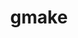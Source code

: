 ---
title: "gmake"
layout: cache
categories: [package, develop-2023-11-26]
meta: {"versions": ["4.4.1"], "compilers": ["apple-clang@=15.0.0", "cce@=15.0.1", "clang@=14.0.0", "gcc@=10.3.0", "gcc@=10.5.0", "gcc@=11.1.0", "gcc@=11.3.0", "gcc@=11.4.0", "gcc@=12.3.0", "gcc@=7.3.1", "gcc@=7.5.0", "gcc@=9.4.0", "oneapi@=2023.2.0"], "oss": ["amzn2", "rhel8", "sle_hpc15", "ubuntu18.04", "ubuntu20.04", "ubuntu22.04", "ventura"], "platforms": ["darwin", "linux"], "targets": ["aarch64", "neoverse_n1", "neoverse_v1", "ppc64le", "x86_64_v3", "x86_64_v4", "zen4"], "stacks": ["aws-isc", "aws-isc-aarch64", "build_systems", "data-vis-sdk", "e4s", "e4s-cray-rhel", "e4s-cray-sles", "e4s-neoverse_v1", "e4s-oneapi", "e4s-power", "e4s-rocm-external", "gpu-tests", "ml-darwin-aarch64-mps", "ml-linux-x86_64-cpu", "ml-linux-x86_64-cuda", "ml-linux-x86_64-rocm", "radiuss", "radiuss-aws", "radiuss-aws-aarch64", "root", "tutorial"], "num_specs": 17, "num_specs_by_stack": {"root": 17, "ml-darwin-aarch64-mps": 1, "radiuss-aws-aarch64": 2, "aws-isc-aarch64": 2, "e4s-cray-rhel": 1, "aws-isc": 1, "radiuss-aws": 1, "e4s-cray-sles": 1, "e4s-neoverse_v1": 1, "radiuss": 1, "build_systems": 1, "e4s-power": 1, "data-vis-sdk": 1, "gpu-tests": 1, "e4s-rocm-external": 1, "e4s": 1, "e4s-oneapi": 1, "ml-linux-x86_64-rocm": 1, "ml-linux-x86_64-cpu": 1, "ml-linux-x86_64-cuda": 1, "tutorial": 4}}
spec_details: [{"hash": "62ylhtcnqoldfzoub3pdhhhiyhgrotdc", "compiler": "apple-clang@=15.0.0", "versions": ["4.4.1"], "os": "ventura", "platform": "darwin", "target": "aarch64", "variants": ["build_system=generic", "~guile"], "stacks": ["root", "ml-darwin-aarch64-mps"], "size": "-", "tarball": "https://binaries.spack.io/develop-2023-11-26/build_cache/darwin-ventura-aarch64/apple-clang-15.0.0/gmake-4.4.1/darwin-ventura-aarch64-apple-clang-15.0.0-gmake-4.4.1-62ylhtcnqoldfzoub3pdhhhiyhgrotdc.spack"}, {"hash": "7e2tndwaeq3vpiwidgjgl2v2jfhxsq6t", "compiler": "gcc@=7.3.1", "versions": ["4.4.1"], "os": "amzn2", "platform": "linux", "target": "aarch64", "variants": ["build_system=generic", "~guile"], "stacks": ["radiuss-aws-aarch64", "aws-isc-aarch64", "root"], "size": "-", "tarball": "https://binaries.spack.io/develop-2023-11-26/build_cache/linux-amzn2-aarch64/gcc-7.3.1/gmake-4.4.1/linux-amzn2-aarch64-gcc-7.3.1-gmake-4.4.1-7e2tndwaeq3vpiwidgjgl2v2jfhxsq6t.spack"}, {"hash": "3b467tfpdhijbtsmegymsuuhzml6ax5c", "compiler": "cce@=15.0.1", "versions": ["4.4.1"], "os": "rhel8", "platform": "linux", "target": "zen4", "variants": ["build_system=generic", "~guile"], "stacks": ["e4s-cray-rhel", "root"], "size": "-", "tarball": "https://binaries.spack.io/develop-2023-11-26/build_cache/linux-rhel8-zen4/cce-15.0.1/gmake-4.4.1/linux-rhel8-zen4-cce-15.0.1-gmake-4.4.1-3b467tfpdhijbtsmegymsuuhzml6ax5c.spack"}, {"hash": "6ykkjhww5eynfxbwhzt4nzdn6kjscpax", "compiler": "gcc@=7.3.1", "versions": ["4.4.1"], "os": "amzn2", "platform": "linux", "target": "x86_64_v3", "variants": ["build_system=generic", "~guile"], "stacks": ["aws-isc", "root", "radiuss-aws"], "size": "-", "tarball": "https://binaries.spack.io/develop-2023-11-26/build_cache/linux-amzn2-x86_64_v3/gcc-7.3.1/gmake-4.4.1/linux-amzn2-x86_64_v3-gcc-7.3.1-gmake-4.4.1-6ykkjhww5eynfxbwhzt4nzdn6kjscpax.spack"}, {"hash": "dzmj4dhonl6c4igk5qitysdtwfcn2ng6", "compiler": "gcc@=7.3.1", "versions": ["4.4.1"], "os": "amzn2", "platform": "linux", "target": "neoverse_n1", "variants": ["build_system=generic", "~guile"], "stacks": ["radiuss-aws-aarch64", "aws-isc-aarch64", "root"], "size": "-", "tarball": "https://binaries.spack.io/develop-2023-11-26/build_cache/linux-amzn2-neoverse_n1/gcc-7.3.1/gmake-4.4.1/linux-amzn2-neoverse_n1-gcc-7.3.1-gmake-4.4.1-dzmj4dhonl6c4igk5qitysdtwfcn2ng6.spack"}, {"hash": "xbk6st57p6enxvyiiz4xmmgyjqyh365o", "compiler": "gcc@=10.3.0", "versions": ["4.4.1"], "os": "sle_hpc15", "platform": "linux", "target": "x86_64_v4", "variants": ["build_system=generic", "~guile"], "stacks": ["e4s-cray-sles", "root"], "size": "-", "tarball": "https://binaries.spack.io/develop-2023-11-26/build_cache/linux-sle_hpc15-x86_64_v4/gcc-10.3.0/gmake-4.4.1/linux-sle_hpc15-x86_64_v4-gcc-10.3.0-gmake-4.4.1-xbk6st57p6enxvyiiz4xmmgyjqyh365o.spack"}, {"hash": "epsptkdzudjtfw3wwerytm2xtoftnne5", "compiler": "gcc@=11.4.0", "versions": ["4.4.1"], "os": "ubuntu20.04", "platform": "linux", "target": "neoverse_v1", "variants": ["build_system=generic", "~guile"], "stacks": ["e4s-neoverse_v1", "root"], "size": "-", "tarball": "https://binaries.spack.io/develop-2023-11-26/build_cache/linux-ubuntu20.04-neoverse_v1/gcc-11.4.0/gmake-4.4.1/linux-ubuntu20.04-neoverse_v1-gcc-11.4.0-gmake-4.4.1-epsptkdzudjtfw3wwerytm2xtoftnne5.spack"}, {"hash": "e2wsmrfu322lfvi6rrinnlgyycqvxk4t", "compiler": "gcc@=7.5.0", "versions": ["4.4.1"], "os": "ubuntu18.04", "platform": "linux", "target": "x86_64_v3", "variants": ["build_system=generic", "~guile"], "stacks": ["root", "radiuss", "build_systems"], "size": "-", "tarball": "https://binaries.spack.io/develop-2023-11-26/build_cache/linux-ubuntu18.04-x86_64_v3/gcc-7.5.0/gmake-4.4.1/linux-ubuntu18.04-x86_64_v3-gcc-7.5.0-gmake-4.4.1-e2wsmrfu322lfvi6rrinnlgyycqvxk4t.spack"}, {"hash": "ehrjgs2mflwdcmlcbvavzcb7j3vuu4ci", "compiler": "gcc@=9.4.0", "versions": ["4.4.1"], "os": "ubuntu20.04", "platform": "linux", "target": "ppc64le", "variants": ["build_system=generic", "~guile"], "stacks": ["e4s-power", "root"], "size": "-", "tarball": "https://binaries.spack.io/develop-2023-11-26/build_cache/linux-ubuntu20.04-ppc64le/gcc-9.4.0/gmake-4.4.1/linux-ubuntu20.04-ppc64le-gcc-9.4.0-gmake-4.4.1-ehrjgs2mflwdcmlcbvavzcb7j3vuu4ci.spack"}, {"hash": "qq2aewtsuqmmqwp67nvjkggm7ycibrmv", "compiler": "gcc@=11.1.0", "versions": ["4.4.1"], "os": "ubuntu20.04", "platform": "linux", "target": "x86_64_v3", "variants": ["build_system=generic", "~guile"], "stacks": ["data-vis-sdk", "root", "gpu-tests"], "size": "-", "tarball": "https://binaries.spack.io/develop-2023-11-26/build_cache/linux-ubuntu20.04-x86_64_v3/gcc-11.1.0/gmake-4.4.1/linux-ubuntu20.04-x86_64_v3-gcc-11.1.0-gmake-4.4.1-qq2aewtsuqmmqwp67nvjkggm7ycibrmv.spack"}, {"hash": "iciqiibxx3pcn2bctrfhuqxap32gqu6u", "compiler": "gcc@=11.4.0", "versions": ["4.4.1"], "os": "ubuntu20.04", "platform": "linux", "target": "x86_64_v3", "variants": ["build_system=generic", "~guile"], "stacks": ["e4s-rocm-external", "root", "e4s"], "size": "-", "tarball": "https://binaries.spack.io/develop-2023-11-26/build_cache/linux-ubuntu20.04-x86_64_v3/gcc-11.4.0/gmake-4.4.1/linux-ubuntu20.04-x86_64_v3-gcc-11.4.0-gmake-4.4.1-iciqiibxx3pcn2bctrfhuqxap32gqu6u.spack"}, {"hash": "u7u6daavwhqqefs6z2ncwp663v6od3a3", "compiler": "oneapi@=2023.2.0", "versions": ["4.4.1"], "os": "ubuntu20.04", "platform": "linux", "target": "x86_64_v3", "variants": ["build_system=generic", "~guile"], "stacks": ["root", "e4s-oneapi"], "size": "-", "tarball": "https://binaries.spack.io/develop-2023-11-26/build_cache/linux-ubuntu20.04-x86_64_v3/oneapi-2023.2.0/gmake-4.4.1/linux-ubuntu20.04-x86_64_v3-oneapi-2023.2.0-gmake-4.4.1-u7u6daavwhqqefs6z2ncwp663v6od3a3.spack"}, {"hash": "7n7xuer7cneb4okblngcytrp5lxxlcrp", "compiler": "gcc@=11.3.0", "versions": ["4.4.1"], "os": "ubuntu22.04", "platform": "linux", "target": "x86_64_v3", "variants": ["build_system=generic", "~guile"], "stacks": ["ml-linux-x86_64-rocm", "ml-linux-x86_64-cpu", "root", "ml-linux-x86_64-cuda"], "size": "-", "tarball": "https://binaries.spack.io/develop-2023-11-26/build_cache/linux-ubuntu22.04-x86_64_v3/gcc-11.3.0/gmake-4.4.1/linux-ubuntu22.04-x86_64_v3-gcc-11.3.0-gmake-4.4.1-7n7xuer7cneb4okblngcytrp5lxxlcrp.spack"}, {"hash": "x4kaxpk5qo3wijrobpindz4346m4po5g", "compiler": "clang@=14.0.0", "versions": ["4.4.1"], "os": "ubuntu22.04", "platform": "linux", "target": "x86_64_v3", "variants": ["build_system=generic", "~guile"], "stacks": ["root", "tutorial"], "size": "-", "tarball": "https://binaries.spack.io/develop-2023-11-26/build_cache/linux-ubuntu22.04-x86_64_v3/clang-14.0.0/gmake-4.4.1/linux-ubuntu22.04-x86_64_v3-clang-14.0.0-gmake-4.4.1-x4kaxpk5qo3wijrobpindz4346m4po5g.spack"}, {"hash": "px6qmxlo3pophxiobk2fj62fqtmzixr7", "compiler": "gcc@=10.5.0", "versions": ["4.4.1"], "os": "ubuntu22.04", "platform": "linux", "target": "x86_64_v3", "variants": ["build_system=generic", "~guile"], "stacks": ["root", "tutorial"], "size": "-", "tarball": "https://binaries.spack.io/develop-2023-11-26/build_cache/linux-ubuntu22.04-x86_64_v3/gcc-10.5.0/gmake-4.4.1/linux-ubuntu22.04-x86_64_v3-gcc-10.5.0-gmake-4.4.1-px6qmxlo3pophxiobk2fj62fqtmzixr7.spack"}, {"hash": "75r7yzw3krhytcs7xqptozjuxw6zdbiv", "compiler": "gcc@=11.4.0", "versions": ["4.4.1"], "os": "ubuntu22.04", "platform": "linux", "target": "x86_64_v3", "variants": ["build_system=generic", "~guile"], "stacks": ["root", "tutorial"], "size": "-", "tarball": "https://binaries.spack.io/develop-2023-11-26/build_cache/linux-ubuntu22.04-x86_64_v3/gcc-11.4.0/gmake-4.4.1/linux-ubuntu22.04-x86_64_v3-gcc-11.4.0-gmake-4.4.1-75r7yzw3krhytcs7xqptozjuxw6zdbiv.spack"}, {"hash": "fv72bpubcgetej7pphlrem6str3a6nhf", "compiler": "gcc@=12.3.0", "versions": ["4.4.1"], "os": "ubuntu22.04", "platform": "linux", "target": "x86_64_v3", "variants": ["build_system=generic", "~guile"], "stacks": ["root", "tutorial"], "size": "-", "tarball": "https://binaries.spack.io/develop-2023-11-26/build_cache/linux-ubuntu22.04-x86_64_v3/gcc-12.3.0/gmake-4.4.1/linux-ubuntu22.04-x86_64_v3-gcc-12.3.0-gmake-4.4.1-fv72bpubcgetej7pphlrem6str3a6nhf.spack"}]
---